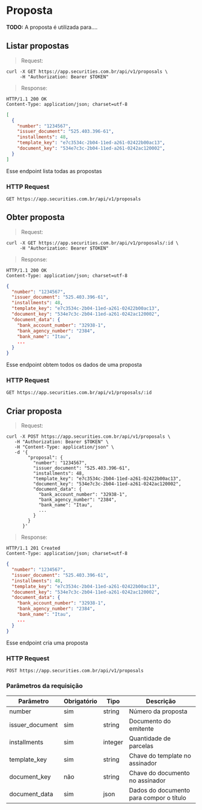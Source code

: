 # Proposta

**TODO:** A proposta é utilizada para....

## Listar propostas

> Request:

```shell
curl -X GET https://app.securities.com.br/api/v1/proposals \
     -H "Authorization: Bearer $TOKEN"
```

> Response:

```shell
HTTP/1.1 200 OK
Content-Type: application/json; charset=utf-8
```

```json
[
  {
    "number": "1234567",
    "issuer_document": "525.403.396-61",
    "installments": 48,
    "template_key": "e7c3534c-2b04-11ed-a261-02422b00ac13",
    "document_key": "534e7c3c-2b04-11ed-a261-0242ac120002",
  }
]
```

Esse endpoint lista todas as propostas

### HTTP Request

`GET https://app.securities.com.br/api/v1/proposals`

## Obter proposta

> Request:

```shell
curl -X GET https://app.securities.com.br/api/v1/proposals/:id \
     -H "Authorization: Bearer $TOKEN"
```

> Response:

```shell
HTTP/1.1 200 OK
Content-Type: application/json; charset=utf-8
```

```json
{
  "number": "1234567",
  "issuer_document": "525.403.396-61",
  "installments": 48,
  "template_key": "e7c3534c-2b04-11ed-a261-02422b00ac13",
  "document_key": "534e7c3c-2b04-11ed-a261-0242ac120002",
  "document_data": {
    "bank_account_number": "32938-1",
    "bank_agency_number": "2384",
    "bank_name": "Itau",
    ...
  }
}
```

Esse endpoint obtem todos os dados de uma proposta

### HTTP Request

`GET https://app.securities.com.br/api/v1/proposals/:id`

## Criar proposta

> Request:

```shell
curl -X POST https://app.securities.com.br/api/v1/proposals \
   -H "Authorization: Bearer $TOKEN" \
   -H "Content-Type: application/json" \
   -d '{
        "proposal": {
          "number": "1234567",
          "issuer_document": "525.403.396-61",
          "installments": 48,
          "template_key": "e7c3534c-2b04-11ed-a261-02422b00ac13",
          "document_key": "534e7c3c-2b04-11ed-a261-0242ac120002",
          "document_data": {
            "bank_account_number": "32938-1",
            "bank_agency_number": "2384",
            "bank_name": "Itau",
            ...
          }
        }
      }'
```

> Response:

```shell
HTTP/1.1 201 Created
Content-Type: application/json; charset=utf-8
```

```json
{
  "number": "1234567",
  "issuer_document": "525.403.396-61",
  "installments": 48,
  "template_key": "e7c3534c-2b04-11ed-a261-02422b00ac13",
  "document_key": "534e7c3c-2b04-11ed-a261-0242ac120002",
  "document_data": {
    "bank_account_number": "32938-1",
    "bank_agency_number": "2384",
    "bank_name": "Itau",
    ...
  }
}
```

Esse endpoint cria uma proposta

### HTTP Request

`POST https://app.securities.com.br/api/v1/proposals`

### Parâmetros da requisição

Parâmetro        | Obrigatório | Tipo        | Descrição
---------------- | ----------- | ----------- | -----------
number           | sim         | string      | Número da proposta
issuer_document  | sim         | string      | Documento do emitente
installments     | sim         | integer     | Quantidade de parcelas
template_key     | sim         | string      | Chave do template no assinador
document_key     | não         | string      | Chave do documento no assinador
document_data    | sim         | json        | Dados do documento para compor o título
